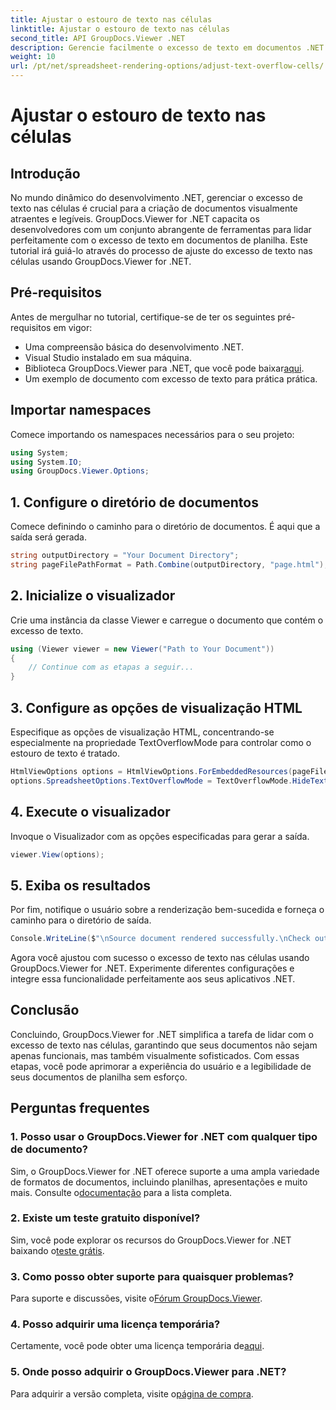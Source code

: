 ```yaml
---
title: Ajustar o estouro de texto nas células
linktitle: Ajustar o estouro de texto nas células
second_title: API GroupDocs.Viewer .NET
description: Gerencie facilmente o excesso de texto em documentos .NET com GroupDocs.Viewer. Melhore a legibilidade e a experiência do usuário. Baixe o seu teste gratuito agora.
weight: 10
url: /pt/net/spreadsheet-rendering-options/adjust-text-overflow-cells/
---
```


# Ajustar o estouro de texto nas células

## Introdução
No mundo dinâmico do desenvolvimento .NET, gerenciar o excesso de texto nas células é crucial para a criação de documentos visualmente atraentes e legíveis. GroupDocs.Viewer for .NET capacita os desenvolvedores com um conjunto abrangente de ferramentas para lidar perfeitamente com o excesso de texto em documentos de planilha. Este tutorial irá guiá-lo através do processo de ajuste do excesso de texto nas células usando GroupDocs.Viewer for .NET.
## Pré-requisitos
Antes de mergulhar no tutorial, certifique-se de ter os seguintes pré-requisitos em vigor:
- Uma compreensão básica do desenvolvimento .NET.
- Visual Studio instalado em sua máquina.
- Biblioteca GroupDocs.Viewer para .NET, que você pode baixar[aqui](https://releases.groupdocs.com/viewer/net/).
- Um exemplo de documento com excesso de texto para prática prática.
## Importar namespaces
Comece importando os namespaces necessários para o seu projeto:
```csharp
using System;
using System.IO;
using GroupDocs.Viewer.Options;
```
## 1. Configure o diretório de documentos
Comece definindo o caminho para o diretório de documentos. É aqui que a saída será gerada.
```csharp
string outputDirectory = "Your Document Directory";
string pageFilePathFormat = Path.Combine(outputDirectory, "page.html");
```
## 2. Inicialize o visualizador
Crie uma instância da classe Viewer e carregue o documento que contém o excesso de texto.
```csharp
using (Viewer viewer = new Viewer("Path to Your Document"))
{
    // Continue com as etapas a seguir...
}
```
## 3. Configure as opções de visualização HTML
Especifique as opções de visualização HTML, concentrando-se especialmente na propriedade TextOverflowMode para controlar como o estouro de texto é tratado.
```csharp
HtmlViewOptions options = HtmlViewOptions.ForEmbeddedResources(pageFilePathFormat);
options.SpreadsheetOptions.TextOverflowMode = TextOverflowMode.HideText;
```
## 4. Execute o visualizador
Invoque o Visualizador com as opções especificadas para gerar a saída.
```csharp
viewer.View(options);
```
## 5. Exiba os resultados
Por fim, notifique o usuário sobre a renderização bem-sucedida e forneça o caminho para o diretório de saída.
```csharp
Console.WriteLine($"\nSource document rendered successfully.\nCheck output in {outputDirectory}.");
```
Agora você ajustou com sucesso o excesso de texto nas células usando GroupDocs.Viewer for .NET. Experimente diferentes configurações e integre essa funcionalidade perfeitamente aos seus aplicativos .NET.
## Conclusão
Concluindo, GroupDocs.Viewer for .NET simplifica a tarefa de lidar com o excesso de texto nas células, garantindo que seus documentos não sejam apenas funcionais, mas também visualmente sofisticados. Com essas etapas, você pode aprimorar a experiência do usuário e a legibilidade de seus documentos de planilha sem esforço.
## Perguntas frequentes
### 1. Posso usar o GroupDocs.Viewer for .NET com qualquer tipo de documento?
 Sim, o GroupDocs.Viewer for .NET oferece suporte a uma ampla variedade de formatos de documentos, incluindo planilhas, apresentações e muito mais. Consulte o[documentação](https://tutorials.groupdocs.com/viewer/net/) para a lista completa.
### 2. Existe um teste gratuito disponível?
 Sim, você pode explorar os recursos do GroupDocs.Viewer for .NET baixando o[teste grátis](https://releases.groupdocs.com/).
### 3. Como posso obter suporte para quaisquer problemas?
 Para suporte e discussões, visite o[Fórum GroupDocs.Viewer](https://forum.groupdocs.com/c/viewer/9).
### 4. Posso adquirir uma licença temporária?
 Certamente, você pode obter uma licença temporária de[aqui](https://purchase.groupdocs.com/temporary-license/).
### 5. Onde posso adquirir o GroupDocs.Viewer para .NET?
 Para adquirir a versão completa, visite o[página de compra](https://purchase.groupdocs.com/buy).